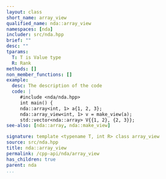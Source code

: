 ```yaml
---
layout: class
short_name: array_view
qualified_name: nda::array_view
namespaces: [nda]
includer: src/nda.hpp
brief: ""
desc: ""
tparams:
  T: T is Value type
  R: Rank
methods: []
non_member_functions: []
example:
  desc: The description of the code
  code: |
     #include <nda/nda.hpp>
     int main() {
     nda::array<int, 1> a{1, 2, 3};
     nda::array_view<int, 1> v = make_view(a);
     std::vector<nda::array> V{{1, 2}, {2, 3}};
see-also: [nda::array, nda::make_view]

signature: template <typename T, int R> class array_view
source: src/nda.hpp
title: nda::array_view
permalink: /cpp-api/nda/array_view
has_children: true
parent: nda
...
```


